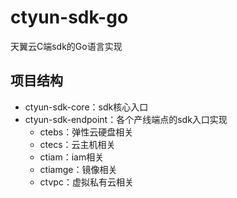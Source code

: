 # ctyun-sdk-go

天翼云C端sdk的Go语言实现



## 项目结构

- ctyun-sdk-core：sdk核心入口
- ctyun-sdk-endpoint：各个产线端点的sdk入口实现
  - ctebs：弹性云硬盘相关
  - ctecs：云主机相关
  - ctiam：iam相关
  - ctiamge：镜像相关
  - ctvpc：虚拟私有云相关